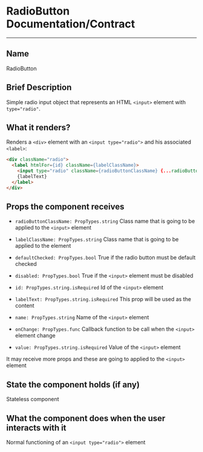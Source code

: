 
# RadioButton Documentation/Contract
***

## Name
RadioButton

## Brief Description
Simple radio input object that represents an HTML `<input>` element with `type="radio"`.

## What it renders?
Renders a `<div>` element with an `<input type="radio">` and his associated `<label>`:

```html
<div className="radio">
  <label htmlFor={id} className={labelClassName}>
    <input type="radio" className={radioButtonClassName} {...radioButtonProps} {...otherProps} />
    {labelText}
  </label>
</div>
```

## Props the component receives



- `radioButtonClassName: PropTypes.string`  Class name that is going to be applied to the `<input>` element


- `labelClassName: PropTypes.string`  Class name that is going to be applied to the <label> element


- `defaultChecked: PropTypes.bool`  True if the radio button must be default checked


- `disabled: PropTypes.bool`  True if the `<input>` element must be disabled


- `id: PropTypes.string.isRequired`  Id of the `<input>` element


- `labelText: PropTypes.string.isRequired`  This prop will be used as the <label> content


- `name: PropTypes.string`  Name of the `<input>` element


- `onChange: PropTypes.func`  Callback function to be call when the `<input>` element change


- `value: PropTypes.string.isRequired`  Value of the `<input>` element

It may receive more props and these are going to applied to the `<input>` element



## State the component holds (if any)
Stateless component

## What the component does when the user interacts with it
Normal functioning of an `<input type="radio">` element
